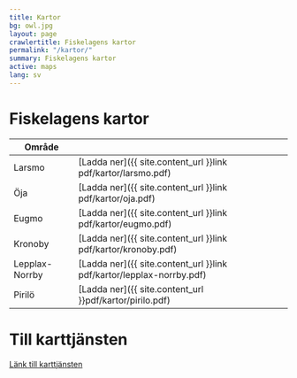 ```yaml
---
title: Kartor
bg: owl.jpg
layout: page
crawlertitle: Fiskelagens kartor
permalink: "/kartor/"
summary: Fiskelagens kartor
active: maps
lang: sv
---
```


# Fiskelagens kartor

| Område  |  |
| ------------- | ------------- |
| Larsmo  | [Ladda ner]({{ site.content_url }}link pdf/kartor/larsmo.pdf)  |
| Öja  | [Ladda ner]({{ site.content_url }}link pdf/kartor/oja.pdf)  |
| Eugmo  | [Ladda ner]({{ site.content_url }}link pdf/kartor/eugmo.pdf)  |
| Kronoby  | [Ladda ner]({{ site.content_url }}link pdf/kartor/kronoby.pdf)  |
| Lepplax-Norrby  | [Ladda ner]({{ site.content_url }}link pdf/kartor/lepplax-norrby.pdf)  |
| Pirilö  | [Ladda ner]({{ site.content_url }}pdf/kartor/pirilo.pdf)  |

# Till karttjänsten
[Länk till karttjänsten](http://www.maanmittauslaitos.fi/asioi-verkossa/karttapaikka)
